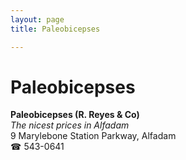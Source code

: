 ```yaml
---
layout: page 
title: Paleobicepses

---
```



# Paleobicepses


 **Paleobicepses (R. Reyes & Co)**  
_The nicest prices in Alfadam_  
9 Marylebone Station Parkway, Alfadam  
☎ 543-0641

